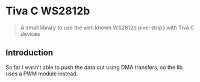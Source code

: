 # Tiva C WS2812b

> A small library to use the well known WS2812b pixel strips with Tiva C devices

## Introduction
So far i wasn't able to push the data out using DMA transfers, so the lib uses a PWM module instead.